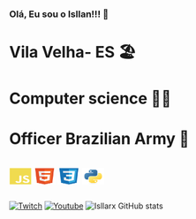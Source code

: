 ### Olá, Eu sou o Isllan!!! 👋
# Vila Velha- ES 🏖️
# Computer science 👨‍💻
# Officer Brazilian Army 🔰

<div style="display: inline_block"><br>
  <img align="center" alt="Rafa-Js" height="30" width="40" src="https://raw.githubusercontent.com/devicons/devicon/master/icons/javascript/javascript-plain.svg">
  <img align="center" alt="Rafa-HTML" height="30" width="40" src="https://raw.githubusercontent.com/devicons/devicon/master/icons/html5/html5-original.svg">
  <img align="center" alt="Rafa-CSS" height="30" width="40" src="https://raw.githubusercontent.com/devicons/devicon/master/icons/css3/css3-original.svg">
  <img align="center" alt="Rafa-Python" height="30" width="40" src="https://raw.githubusercontent.com/devicons/devicon/master/icons/python/python-original.svg">
</div>

##

[![Twitch](https://img.shields.io/badge/Twitch-9146FF?style=for-the-badge&logo=twitch&logoColor=white)](https://www.twitch.tv/crazyonegg)
[![Youtube](https://img.shields.io/badge/YouTube-FF0000?style=for-the-badge&logo=youtube&logoColor=white)](https://www.youtube.com/channel/UCyazkMAboHmiK7MO2a-fKLw/videos)
![Isllarx GitHub stats](https://github-readme-stats.vercel.app/api?username=Isllanrx&show_icons=true&theme=dracula)

